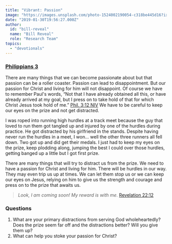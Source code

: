 ```yaml
---
title: "Vibrant: Passion"
image: "https://images.unsplash.com/photo-1524002190054-c318be445d16?ixlib=rb-1.2.1&q=85&fm=jpg&crop=entropy&cs=srgb&ixid=eyJhcHBfaWQiOjk2NjF9"
date: "2019-01-30T19:56:27.000Z"
author:
  id: "bill-reveal"
  name: "Bill Reveal"
  role: "Research Team"
topics:
  - "devotionals"
---
```

### [Philippians 3][1]

There are many things that we can become passionate about but that passion can be a roller coaster. Passion can lead to disappointment. But our passion for Christ and living for him will not disappoint. Of course we have to remember Paul's words, “Not that I have already obtained all this, or have already arrived at my goal, but I press on to take hold of that for which Christ Jesus took hold of me.” [Phil.‬ ‭3:12‬ ‭NIV][2] We have to be careful to keep our eyes on the prize and not get distracted. 

I was roped into running high hurdles at a track meet because the guy that loved to run them got tangled up and injured by one of the hurdles during practice. He got distracted by his girlfriend in the stands. Despite having never run the hurdles in a meet, I won... well the other three runners all fell down. Two got up and did get their medals. I just had to keep my eyes on the prize, keep plodding along, jumping the best I could over those hurdles, getting banged up a little but I got first prize. 

There are many things that will try to distract us from the prize. We need to have a passion for Christ and living for him. There will be hurdles in our way. They may even trip us up at times. We can let them stop us or we can keep our eyes on Jesus, relying on him to give us the strength and courage and press on to the prize that awaits us. 

> _Look, I am coming soon! My reward is with me._ [Revelation‬ ‭22:12][3]‬

### Questions

1. What are your primary distractions from serving God wholeheartedly? Does the prize seem far off and the distractions better? Will you give them up?
2. What can help you stoke your passion for Christ? 

[1]: https://www.bible.com/113/php.3
[2]: https://www.bible.com/113/php.3.12
[3]: https://www.bible.com/113/rev.22.12.niv